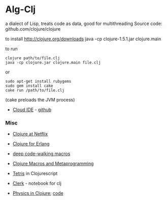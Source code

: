 Alg-Clj
=======

a dialect of Lisp, treats code as data, good for multithreading
Source code: github.com/clojure/clojure

to install
http://clojure.org/downloads
    java -cp clojure-1.5.1.jar clojure.main

to run

    clojure path/to/file.clj
    java -cp clojure.jar clojure.main file.clj

or 

    sudo apt-get install rubygems
    sudo gem install cake
    cake run /path/to/file.clj

(cake preloads the JVM process)


+ [Cloud IDE](http://nightcoders.net/) - [github](https://github.com/oakes/Nightcoders.net)

### Misc

+ [Clojure at Netflix](https://speakerdeck.com/daveray/clojure-at-netflix)

+ [Clojure for Erlang](https://github.com/clojerl/clojerl)
+ [deep code-walking macros](https://blog.fogus.me/2013/07/17/an-introduction-to-deep-code-walking-macros-with-clojure/)

+ [Clojure Macros and Metaprogramming](https://clojure-doc.github.io/articles/language/macros/)

+ [Tetris](https://shaunlebron.github.io/t3tr0s-slides/#0) in Clojurescript
+ [Clerk](https://github.com/nextjournal/clerk) - notebook for clj
+ [Physics in Clojure](https://www.loom.com/share/08a7103f338c437b88ec0fecfcd99922); [code](https://github.com/sicmutils/sicmutils)
